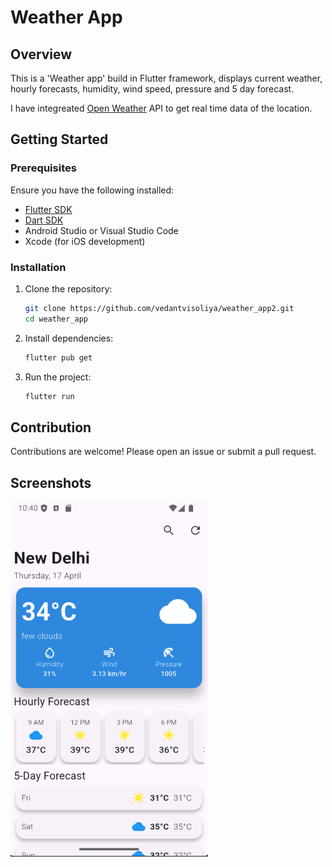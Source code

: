 # Weather App

## Overview
This is a 'Weather app' build in Flutter framework,
displays current weather, hourly forecasts, humidity, wind speed, pressure and 5 day forecast.

I have integreated [Open Weather](https://openweathermap.org/) API to get real time data of the location.

## Getting Started
### Prerequisites
Ensure you have the following installed:
- [Flutter SDK](https://flutter.dev/docs/get-started/install)
- [Dart SDK](https://dart.dev/get-dart)
- Android Studio or Visual Studio Code
- Xcode (for iOS development)

### Installation
1. Clone the repository:
   ```sh
   git clone https://github.com/vedantvisoliya/weather_app2.git
   cd weather_app
   ```
2. Install dependencies:
   ```sh
   flutter pub get
   ```
3. Run the project:
   ```sh
   flutter run
   ```
   
## Contribution
Contributions are welcome! Please open an issue or submit a pull request.

## Screenshots

![App Screenshot](assets/screenshots/weather_app2.png)